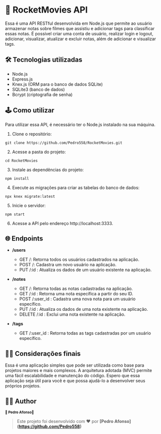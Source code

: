 # 🚀 RocketMovies API
Essa é uma API RESTful desenvolvida em Node.js que permite ao usuário armazenar notas sobre filmes que assistiu e adicionar tags para classificar essas notas.
É possível criar uma conta de usuário, realizar login e logout, adicionar, visualizar, atualizar e excluir notas, além de adicionar e visualizar tags.

## 🛠 Tecnologias utilizadas
- Node.js
- Express.js
- Knex.js (ORM para o banco de dados SQLite)
- SQLite3 (banco de dados)
- Bcrypt (criptografia de senha)

## 🕹 Como utilizar
Para utilizar essa API, é necessário ter o Node.js instalado na sua máquina.

1. Clone o repositório:
```
git clone https://github.com/Pedro558/RocketMovies.git
```
2. Acesse a pasta do projeto:
```
cd RocketMovies
```
3. Instale as dependências do projeto:
```
npm install
```
4. Execute as migrações para criar as tabelas do banco de dados:
```
npx knex migrate:latest
```
5. Inicie o servidor:
```
npm start
```
6. Acesse a API pelo endereço http://localhost:3333.

## 🌐 Endpoints
- **/users**
  - GET /: Retorna todos os usuários cadastrados na aplicação.
  - POST /: Cadastra um novo usuário na aplicação.
  - PUT /:id : Atualiza os dados de um usuário existente na aplicação.

- **/notes**
  - GET /: Retorna todas as notas cadastradas na aplicação.
  - GET /:id : Retorna uma nota específica a partir do seu ID.
  - POST /:user_id : Cadastra uma nova nota para um usuário específico.
  - PUT /:id : Atualiza os dados de uma nota existente na aplicação.
  - DELETE /:id : Exclui uma nota existente na aplicação.

- **/tags**
  - GET /:user_id : Retorna todas as tags cadastradas por um usuário específico.
  
## 👨‍🏫 Considerações finais
Essa é uma aplicação simples que pode ser utilizada como base para projetos maiores e mais complexos. 
A arquitetura adotada (MVC) permite uma fácil escalabilidade e manutenção do código. 
Espero que essa aplicação seja útil para você e que possa ajudá-lo a desenvolver seus próprios projetos.

## 🦸‍♂️ Author
<p>
 <sub><strong>🌟 Pedro Afonso🌟</strong></sub>
</p>

>Este projeto foi desenvolvido com ❤️ por **[Pedro Afonso]
(https://github.com/Pedro558)**
